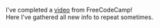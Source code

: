 I've completed a <a href="https://youtu.be/30LWjhZzg50">video</a> from FreeCodeCamp! </br>
Here I've gathered all new info to repeat sometimes.
